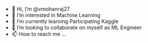 - 👋 Hi, I’m @vmohanraj27
- 👀 I’m interested in Machine Learning
- 🌱 I’m currently learning Participating Kaggle 
- 💞️ I’m looking to collaborate on myself as ML Engineer
- 📫 How to reach me ...

<!---
VMohanraj2727is a ✨ special ✨ repository because its `README.md` (this file) appears on your GitHub profile.
You can click the Preview link to take a look at your changes.
--->
